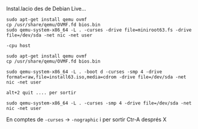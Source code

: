 Instal.lacio des de Debian Live...

```
sudo apt-get install qemu ovmf
cp /usr/share/qemu/OVMF.fd bios.bin
sudo qemu-system-x86_64 -L . -curses -drive file=miniroot63.fs -drive file=/dev/sda -net nic -net user
```
```
-cpu host
```
```
sudo apt-get install qemu ovmf
cp /usr/share/qemu/OVMF.fd bios.bin

sudo qemu-system-x86_64 -L . -boot d -curses -smp 4 -drive format=raw,file=install63.iso,media=cdrom -drive file=/dev/sda -net nic -net user

alt+2 quit .... per sortir

sudo qemu-system-x86_64 -L . -curses -smp 4 -drive file=/dev/sda -net nic -net user
```
En comptes de `-curses` -> `-nographic` i per sortir Ctr-A després X
